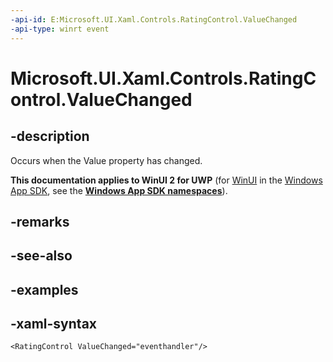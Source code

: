 ```yaml
---
-api-id: E:Microsoft.UI.Xaml.Controls.RatingControl.ValueChanged
-api-type: winrt event
---
```

<!-- Event syntax.
public event TypedEventHandler ValueChanged<RatingControl,  object>
-->

# Microsoft.UI.Xaml.Controls.RatingControl.ValueChanged


## -description

Occurs when the Value property has changed.


**This documentation applies to WinUI 2 for UWP** (for [WinUI](/windows/apps/winui/winui3/) in the [Windows App SDK](/windows/apps/windows-app-sdk/), see the **[Windows App SDK namespaces](/windows/windows-app-sdk/api/winrt/)**).

## -remarks


## -see-also


## -examples


## -xaml-syntax

```xaml
<RatingControl ValueChanged="eventhandler"/>
```


